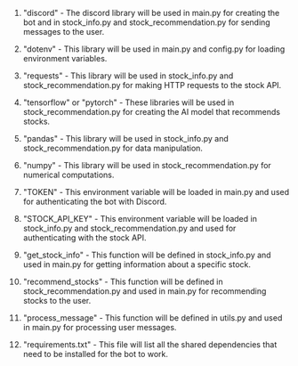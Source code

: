 1. "discord" - The discord library will be used in main.py for creating the bot and in stock_info.py and stock_recommendation.py for sending messages to the user.

2. "dotenv" - This library will be used in main.py and config.py for loading environment variables.

3. "requests" - This library will be used in stock_info.py and stock_recommendation.py for making HTTP requests to the stock API.

4. "tensorflow" or "pytorch" - These libraries will be used in stock_recommendation.py for creating the AI model that recommends stocks.

5. "pandas" - This library will be used in stock_info.py and stock_recommendation.py for data manipulation.

6. "numpy" - This library will be used in stock_recommendation.py for numerical computations.

7. "TOKEN" - This environment variable will be loaded in main.py and used for authenticating the bot with Discord.

8. "STOCK_API_KEY" - This environment variable will be loaded in stock_info.py and stock_recommendation.py and used for authenticating with the stock API.

9. "get_stock_info" - This function will be defined in stock_info.py and used in main.py for getting information about a specific stock.

10. "recommend_stocks" - This function will be defined in stock_recommendation.py and used in main.py for recommending stocks to the user.

11. "process_message" - This function will be defined in utils.py and used in main.py for processing user messages.

12. "requirements.txt" - This file will list all the shared dependencies that need to be installed for the bot to work.